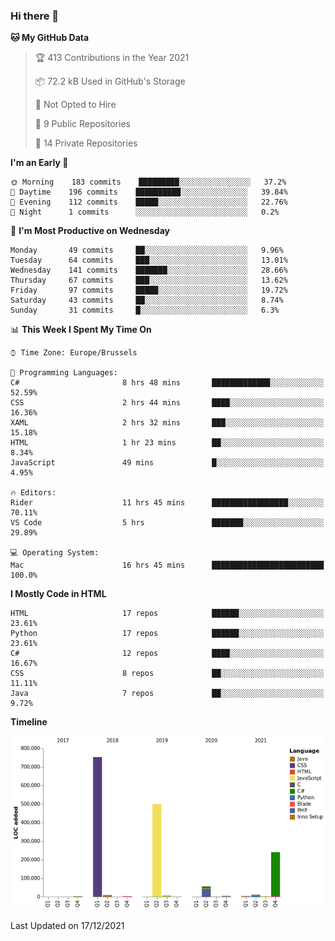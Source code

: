 ### Hi there 👋

<!--START_SECTION:waka-->
**🐱 My GitHub Data** 

> 🏆 413 Contributions in the Year 2021
 > 
> 📦 72.2 kB Used in GitHub's Storage 
 > 
> 🚫 Not Opted to Hire
 > 
> 📜 9 Public Repositories 
 > 
> 🔑 14 Private Repositories  
 > 
**I'm an Early 🐤** 

```text
🌞 Morning    183 commits    █████████░░░░░░░░░░░░░░░░   37.2% 
🌆 Daytime    196 commits    ██████████░░░░░░░░░░░░░░░   39.84% 
🌃 Evening    112 commits    █████░░░░░░░░░░░░░░░░░░░░   22.76% 
🌙 Night      1 commits      ░░░░░░░░░░░░░░░░░░░░░░░░░   0.2%

```
📅 **I'm Most Productive on Wednesday** 

```text
Monday       49 commits     ██░░░░░░░░░░░░░░░░░░░░░░░   9.96% 
Tuesday      64 commits     ███░░░░░░░░░░░░░░░░░░░░░░   13.01% 
Wednesday    141 commits    ███████░░░░░░░░░░░░░░░░░░   28.66% 
Thursday     67 commits     ███░░░░░░░░░░░░░░░░░░░░░░   13.62% 
Friday       97 commits     █████░░░░░░░░░░░░░░░░░░░░   19.72% 
Saturday     43 commits     ██░░░░░░░░░░░░░░░░░░░░░░░   8.74% 
Sunday       31 commits     █░░░░░░░░░░░░░░░░░░░░░░░░   6.3%

```


📊 **This Week I Spent My Time On** 

```text
⌚︎ Time Zone: Europe/Brussels

💬 Programming Languages: 
C#                       8 hrs 48 mins       █████████████░░░░░░░░░░░░   52.59% 
CSS                      2 hrs 44 mins       ████░░░░░░░░░░░░░░░░░░░░░   16.36% 
XAML                     2 hrs 32 mins       ███░░░░░░░░░░░░░░░░░░░░░░   15.18% 
HTML                     1 hr 23 mins        ██░░░░░░░░░░░░░░░░░░░░░░░   8.34% 
JavaScript               49 mins             █░░░░░░░░░░░░░░░░░░░░░░░░   4.95%

🔥 Editors: 
Rider                    11 hrs 45 mins      █████████████████░░░░░░░░   70.11% 
VS Code                  5 hrs               ███████░░░░░░░░░░░░░░░░░░   29.89%

💻 Operating System: 
Mac                      16 hrs 45 mins      █████████████████████████   100.0%

```

**I Mostly Code in HTML** 

```text
HTML                     17 repos            ██████░░░░░░░░░░░░░░░░░░░   23.61% 
Python                   17 repos            ██████░░░░░░░░░░░░░░░░░░░   23.61% 
C#                       12 repos            ████░░░░░░░░░░░░░░░░░░░░░   16.67% 
CSS                      8 repos             ██░░░░░░░░░░░░░░░░░░░░░░░   11.11% 
Java                     7 repos             ██░░░░░░░░░░░░░░░░░░░░░░░   9.72%

```


**Timeline**

![Chart not found](https://raw.githubusercontent.com/guillaumedeplancke/guillaumedeplancke/main/charts/bar_graph.png) 


 Last Updated on 17/12/2021
<!--END_SECTION:waka-->
